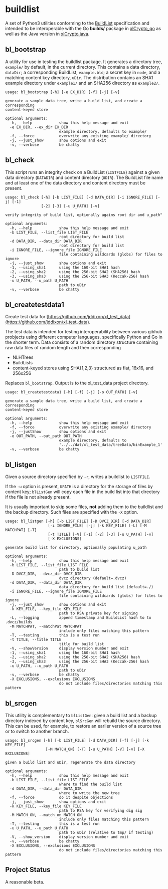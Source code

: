 <h1 class="libTop">buildlist</h1>

A set of Python3 utilities conforming to the
[BuildList](https://jddixon.github.io/xlattice/buildList.html)
specification and
intended to be interoperable with the Go
**builds/** package in
[xlCrypto_go](https://jddixon.github.com/xlCrypto_go)
as well as the Java version in
[xlCrypto.java](https://jddixon.github.com/xlCrypto_java).

## bl_bootstrap

A utility for use in testing the buildlist package.  It generates a
directory tree, `example/` by default, in the current directory.  This
contains a data directory, `dataDir`; a corresponding BuildList,
`example.bld`; a secret key in `node`, and a matching content key
directory, `uDir`.  The distribution contains an SHA1 example directory
under `example1/` and an SHA256 directory as `example2/`.

    usage: bl_bootstrap [-h] [-e EX_DIR] [-f] [-j] [-v]

    generate a sample data tree, write a build list, and create a corresponding
    content-keyed store

    optional arguments:
      -h, --help            show this help message and exit
      -e EX_DIR, --ex_dir EX_DIR
                            example directory, defaults to example/
      -f, --force           overwrite any existing example/ directory
      -j, --just_show       show options and exit
      -v, --verbose         be chatty

## bl_check

This script runs an integrity check on a BuildList (`LISTFILE`) against
a given data directory (`DATADIR`) and content directory (`UDIR`).  The
BuildList file name and at least one of the data directory and content
directory must be present.

    usage: bl_check [-h] [-b LIST_FILE] [-d DATA_DIR] [-i IGNORE_FILE] [-j] [-1]
                    [-2] [-3] [-u U_PATH] [-v]

    verify integrity of build list, optionally agains root dir and u_path"

    optional arguments:
      -h, --help            show this help message and exit
      -b LIST_FILE, --list_file LIST_FILE
                            root directory for build list
      -d DATA_DIR, --data_dir DATA_DIR
                            root directory for build list
      -i IGNORE_FILE, --ignore_file IGNORE_FILE
                            file containing wildcards (globs) for files to ignore
      -j, --just_show       show options and exit
      -1, --using_sha1      using the 160-bit SHA1 hash
      -2, --using_sha2      using the 256-bit SHA2 (SHA256) hash
      -3, --using_sha3      using the 256-bit SHA3 (Keccak-256) hash
      -u U_PATH, --u_path U_PATH
                            path to uDir
      -v, --verbose         be chatty

## bl_createtestdata1

Create test data for
[https://github.com/jddixon/xl_test_data](https://github.com/jddixon/xl_test_data).

The test data is intended for testing interoperability between various
gibhub probjects using different computer languages, specifically Python
and Go in the shorter term.  Data consists of a random directory structure
containing raw data files of random length and then corresponding

* NLHTrees
* BuildLists
* content-keyed stores using SHA{1,2,3} structured as flat, 16x16, and 256x256

Replaces `bl_bootstrap`.  Output is to the xl_test_data project directory.

    usage: bl_createtestdata1 [-h] [-f] [-j] [-o OUT_PATH] [-v]

    generate a sample data tree, write a build list, and create a corresponding
    content-keyed store

    optional arguments:
      -h, --help            show this help message and exit
      -f, --force           overwrite any existing example/ directory
      -j, --justShow        show options and exit
      -o OUT_PATH, --out_path OUT_PATH
                            example directory, defaults to
                            '../../dat/xl_test_data/treeData/binExample_1'
      -v, --verbose         be chatty

## bl_listgen

Given a source directory specified by `-r`, writes a buildlist to `LISTFILE`.

If the `-u` option is present, `UPATH` is a directory for the storage of files
by content key; `blListGen` will copy each file in the build list into that
directory if the file is not already present.

It is usually important to skip some files, **not** adding them to the
buildlist and the backup directory.  Such files are
specified with the `-X` option.

    usage: bl_listgen [-h] [-b LIST_FILE] [-D DVCZ_DIR] [-d DATA_DIR]
                       [-i IGNORE_FILE] [-j] [-k KEY_FILE] [-L] [-M MATCHPAT] [-T]
                       [-t TITLE] [-V] [-1] [-2] [-3] [-u U_PATH] [-v]
                       [-X EXCLUSIONS]

    generate build list for directory, optionally populating u_path

    optional arguments:
      -h, --help            show this help message and exit
      -b LIST_FILE, --list_file LIST_FILE
                            path to build list
      -D DVCZ_DIR, --dvcz_dir DVCZ_DIR
                            dvcz directory (default=.dvcz)
      -d DATA_DIR, --data_dir DATA_DIR
                            data directory for build list (default=./)
      -i IGNORE_FILE, --ignore_file IGNORE_FILE
                            file containing wildcards (globs) for files to ignore
      -j, --just_show       show options and exit
      -k KEY_FILE, --key_file KEY_FILE
                            path to RSA private key for signing
      -L, --logging         append timestamp and BuildList hash to to .dvcz/builds
      -M MATCHPAT, --matchPat MATCHPAT
                            include only files matching this pattern
      -T, --testing         this is a test run
      -t TITLE, --title TITLE
                            title for build list
      -V, --showVersion     display version number and exit
      -1, --using_sha1      using the 160-bit SHA1 hash
      -2, --using_sha2      using the 256-bit SHA2 (SHA256) hash
      -3, --using_sha3      using the 256-bit SHA3 (Keccak-256) hash
      -u U_PATH, --u_path U_PATH
                            path to uDir
      -v, --verbose         be chatty
      -X EXCLUSIONS, --exclusions EXCLUSIONS
                            do not include files/directories matching this pattern

## bl_srcgen

This utility is complementary to `blListGen`: given a build list and
a backup directory indexed by content key, `blSrcGen` will rebuild the
source directory.  This can be used, for example, to restore an earlier
version of a source tree or to switch to another branch.

    usage: bl_srcgen [-h] [-b LIST_FILE] [-d DATA_DIR] [-f] [-j] [-k KEY_FILE]
                      [-M MATCH_ON] [-T] [-u U_PATH] [-V] [-v] [-X EXCLUSIONS]

    given a build list and uDir, regenerate the data directory

    optional arguments:
      -h, --help            show this help message and exit
      -b LIST_FILE, --list_file LIST_FILE
                            where to find the build list
      -d DATA_DIR, --data_dir DATA_DIR
                            where to write the new tree
      -f, --force           do it despite objections
      -j, --just_show       show options and exit
      -k KEY_FILE, --key_file KEY_FILE
                            path to RSA key for verifying dig sig
      -M MATCH_ON, --match_on MATCH_ON
                            include only files matching this pattern
      -T, --testing         this is a test run
      -u U_PATH, --u_path U_PATH
                            path to uDir (relative to tmp/ if testing)
      -V, --show_version    display version number and exit
      -v, --verbose         be chatty
      -X EXCLUSIONS, --exclusions EXCLUSIONS
                            do not include files/directories matching this pattern


## Project Status

A reasonable beta.

